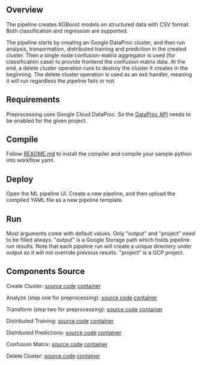 ## Overview
The pipeline creates XGBoost models on structured data with CSV format. Both classification and regression are supported.

The pipeline starts by creating an Google DataProc cluster, and then run analysis, transormation, distributed training and 
prediction in the created cluster. Then a single node confusion-matrix aggregator is used (for classification case) to
provide frontend the confusion matrix data. At the end, a delete cluster operation runs to destroy the cluster it creates
in the beginning. The delete cluster operation is used as an exit handler, meaning it will run regardless the pipeline fails
or not.

## Requirements
Preprocessing uses Google Cloud DataProc. So the [DataProc API](https://cloud.google.com/endpoints/docs/openapi/enable-api) needs to be enabled for the given project.

## Compile
Follow [README.md](https://github.com/kubeflow/pipelines/blob/master/samples/README.md) to install the compiler and 
compile your sample python into workflow yaml.

## Deploy
Open the ML pipeline UI. Create a new pipeline, and then upload the compiled YAML file as a new pipeline template.

## Run
Most arguments come with default values. Only "output" and "project" need to be filled always. "output" is a Google Storage path which holds
pipeline run results. Note that each pipeline run will create a unique directory under output so it will not override previous results. "project"
is a GCP project.

## Components Source

Create Cluster:
  [source code](https://github.com/kubeflow/pipelines/tree/master/components/dataproc/xgboost/create_cluster) 
  [container](https://github.com/kubeflow/pipelines/tree/master/components/dataproc/containers/create_cluster)

Analyze (step one for preprocessing):
  [source code](https://github.com/kubeflow/pipelines/tree/master/components/dataproc/xgboost/analyze) 
  [container](https://github.com/kubeflow/pipelines/tree/master/components/dataproc/containers/analyze)

Transform (step two for preprocessing):
  [source code](https://github.com/kubeflow/pipelines/tree/master/components/dataproc/xgboost/transform) 
  [container](https://github.com/kubeflow/pipelines/tree/master/components/dataproc/containers/transform)

Distributed Training:
  [source code](https://github.com/kubeflow/pipelines/tree/master/components/dataproc/xgboost/train) 
  [container](https://github.com/kubeflow/pipelines/tree/master/components/dataproc/containers/train)

Distributed Predictions:
  [source code](https://github.com/kubeflow/pipelines/tree/master/components/dataproc/xgboost/predict) 
  [container](https://github.com/kubeflow/pipelines/tree/master/components/dataproc/containers/predict)

Confusion Matrix:
  [source code](https://github.com/kubeflow/pipelines/tree/master/components/local/evaluation) 
  [container](https://github.com/kubeflow/pipelines/tree/master/components/local/containers/confusion_matrix)

Delete Cluster:
  [source code](https://github.com/kubeflow/pipelines/tree/master/components/dataproc/xgboost/delete_cluster) 
  [container](https://github.com/kubeflow/pipelines/tree/master/components/dataproc/containers/delete_cluster)



